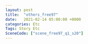 ```yaml
---
layout: post
title:  "others_free97"
date:   2021-02-14 05:00:00 +0000
categories: Etc
Tags: Story Etc
SceneCode: ["scene_free97_q1_s20"]
---
```


